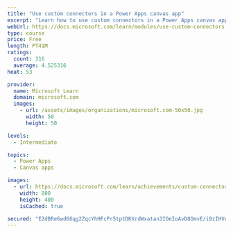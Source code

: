 ```yaml
---
title: "Use custom connectors in a Power Apps canvas app"
excerpt: "Learn how to use custom connectors in a Power Apps canvas app."
webUrl: https://docs.microsoft.com/learn/modules/use-custom-connectors-in-powerapps-canvas-app/
type: course
price: Free
length: PT41M
ratings:
  count: 316
  average: 4.525316
heat: 53

provider:
  name: Microsoft Learn
  domain: microsoft.com
  images:
    - url: /assets/images/organizations/microsoft.com-50x50.jpg
      width: 50
      height: 50

levels:
  - Intermediate

topics:
  - Power Apps
  - Canvas apps

images:
  - url: https://docs.microsoft.com/learn/achievements/custom-connectors-social.png
    width: 800
    height: 400
    isCached: true

secured: "E2dBRe6wd66qg2ZqcYhHFcPr5tptDKXrdWxatan3IOeIoAvD8OmvE/i9zIHVnx1GGa3/KZ303Uh4S87HPQ4WbMAg8O7UDit/AweULWAqacczJQcvxEfqzv5gwnkwherWyXDYakyTWvACkkZuzOutJFKeHxkLKrX8ZYOzU9mh2DB20k7RZltDAhVrxakyLeJiqgjRMYr+wsDwRRpPHyJxl8bSRfAJDw8kOhBVP0hIubsP7qBfMU8zt6Mxi+TdHxTvKZLxDUvz3E3Gf2lm6d2ydP+PRFee47eKLybRJmJRKzU/PuFXI4gjnSox2d56okd658FN6Xd2Wn2xPi2q5s/IVogknUy0VhC/SNa7bFTWEjv5Jk8AaNzDbiv2JVPns/EXejmX2/wfa5FnoWPskLrtZzBwcQ/nUpArOK2/m+BBIDU=;v7kIcU9VvWDbOPMKvkIDmA=="
---
```


